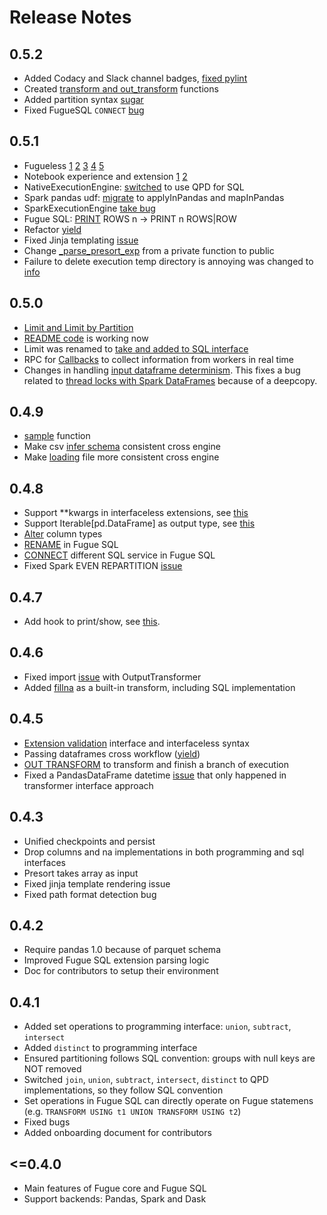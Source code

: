 # Release Notes

## 0.5.2
* Added Codacy and Slack channel badges, [fixed pylint](https://github.com/fugue-project/fugue/pull/177)
* Created [transform and out_transform](https://github.com/fugue-project/fugue/issues/181) functions
* Added partition syntax [sugar](https://github.com/fugue-project/fugue/issues/183)
* Fixed FugueSQL `CONNECT` [bug](https://github.com/fugue-project/fugue/pull/175)


## 0.5.1

* Fugueless [1](https://github.com/fugue-project/fugue/issues/108) [2](https://github.com/fugue-project/fugue/issues/149) [3](https://github.com/fugue-project/fugue/issues/164) [4](https://github.com/fugue-project/fugue/issues/153) [5](https://github.com/fugue-project/fugue/issues/152)
* Notebook experience and extension [1](https://github.com/fugue-project/fugue/issues/159) [2](https://github.com/fugue-project/fugue/issues/160)
* NativeExecutionEngine: [switched](https://github.com/fugue-project/fugue/issues/171) to use QPD for SQL
* Spark pandas udf: [migrate](https://github.com/fugue-project/fugue/issues/163) to applyInPandas and mapInPandas
* SparkExecutionEngine [take bug](https://github.com/fugue-project/fugue/issues/166)
* Fugue SQL: [PRINT](https://github.com/fugue-project/fugue/issues/154) ROWS n -> PRINT n ROWS|ROW
* Refactor [yield](https://github.com/fugue-project/fugue/issues/168)
* Fixed Jinja templating [issue](https://github.com/fugue-project/fugue/issues/134)
* Change [_parse_presort_exp](https://github.com/fugue-project/fugue/issues/135) from a private function to public
* Failure to delete execution temp directory is annoying was changed to [info](https://github.com/fugue-project/fugue/issues/162)

## 0.5.0

* [Limit and Limit by Partition](https://github.com/fugue-project/fugue/issues/128)
* [README code](https://github.com/fugue-project/fugue/issues/132) is working now
* Limit was renamed to [take and added to SQL interface](https://github.com/fugue-project/fugue/issues/136)
* RPC for [Callbacks](https://github.com/fugue-project/fugue/issues/139) to collect information from workers in real time
* Changes in handling [input dataframe determinism](https://github.com/fugue-project/fugue/issues/144). This fixes a bug
related to [thread locks with Spark DataFrames](https://github.com/fugue-project/fugue/issues/143) because of a deepcopy.

## 0.4.9

* [sample](https://github.com/fugue-project/fugue/issues/120) function
* Make csv [infer schema](https://github.com/fugue-project/fugue/issues/121) consistent cross engine
* Make [loading](https://github.com/fugue-project/fugue/issues/122) file more consistent cross engine

## 0.4.8

* Support **kwargs in interfaceless extensions, see [this](https://github.com/fugue-project/fugue/issues/107)
* Support Iterable[pd.DataFrame] as output type, see [this](https://github.com/fugue-project/fugue/issues/106)
* [Alter](https://github.com/fugue-project/fugue/issues/110) column types
* [RENAME](https://github.com/fugue-project/fugue/issues/114) in Fugue SQL
* [CONNECT](https://github.com/fugue-project/fugue/issues/112) different SQL service in Fugue SQL
* Fixed Spark EVEN REPARTITION [issue](https://github.com/fugue-project/fugue/issues/119)

## 0.4.7

* Add hook to print/show, see [this](https://github.com/fugue-project/fugue/issues/104).

## 0.4.6

* Fixed import [issue](https://github.com/fugue-project/fugue/issues/99) with OutputTransformer
* Added [fillna](https://github.com/fugue-project/fugue/issues/95) as a built-in transform, including SQL implementation

## 0.4.5

* [Extension validation](https://github.com/fugue-project/fugue/issues/81) interface and interfaceless syntax
* Passing dataframes cross workflow ([yield](https://github.com/fugue-project/fugue/pull/94))
* [OUT TRANSFORM](https://github.com/fugue-project/fugue/issues/82) to transform and finish a branch of execution
* Fixed a PandasDataFrame datetime [issue](https://github.com/fugue-project/triad/issues/59) that only happened in transformer interface approach

## 0.4.3

* Unified checkpoints and persist
* Drop columns and na implementations in both programming and sql interfaces
* Presort takes array as input
* Fixed jinja template rendering issue
* Fixed path format detection bug

## 0.4.2

* Require pandas 1.0 because of parquet schema
* Improved Fugue SQL extension parsing logic
* Doc for contributors to setup their environment

## 0.4.1

* Added set operations to programming interface: `union`, `subtract`, `intersect`
* Added `distinct` to programming interface
* Ensured partitioning follows SQL convention: groups with null keys are NOT removed
* Switched `join`, `union`, `subtract`, `intersect`, `distinct` to QPD implementations, so they follow SQL convention
* Set operations in Fugue SQL can directly operate on Fugue statemens (e.g. `TRANSFORM USING t1 UNION TRANSFORM USING t2`)
* Fixed bugs
* Added onboarding document for contributors

## <=0.4.0

* Main features of Fugue core and Fugue SQL
* Support backends: Pandas, Spark and Dask
